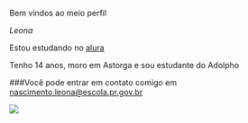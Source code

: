 Bem vindos ao meio perfil

*Leona*

Estou estudando no [alura](https://www.alura.com.br/)

Tenho 14 anos, moro em Astorga e sou estudante do Adolpho


###Você pode entrar em contato comigo em nascimento.leona@escola.pr.gov.br

![](https://media1.tenor.com/m/ATy36Laki9MAAAAC/tired-sleeping.gif)


